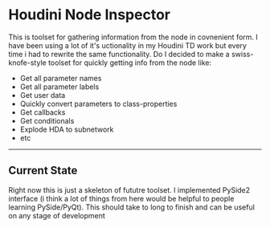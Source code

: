 # Houdini Node Inspector

This is toolset for gathering information from the node in covnenient form.
I have been using a lot of it's uctionality in my Houdini TD work but every time i had to rewrite the same functionality.
Do I decided to make a swiss-knofe-style toolset for quickly getting info from the node like:
  - Get all parameter names
  - Get all parameter labels
  - Get user data
  - Quickly convert parameters to class-properties
  - Get callbacks
  - Get conditionals
  - Explode HDA to subnetwork
  - etc
___

## Current State 

Right now this is just a skeleton of fututre toolset.
I implemented PySide2 interface (i think a lot of things from here would be helpful to people learning PySide/PyQt).
This should take to long to finish and can be useful on any stage of development
    

